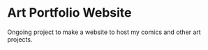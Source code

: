 # Art Portfolio Website

Ongoing project to make a website to host my comics and other art projects.
